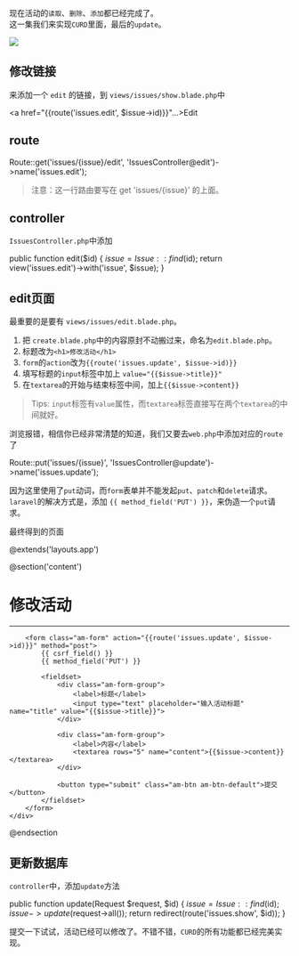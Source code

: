 现在活动的`读取`、`删除`、`添加`都已经完成了。  
这一集我们来实现`CURD`里面，最后的`update`。

![](https://images.itfun.tv/photo/2017/e7afa29a949a24b3825a5ad6ca854d10.jpg-large)

修改链接
----

来添加一个 `edit` 的链接，到 `views/issues/show.blade.php`中

<a href="{{route('issues.edit', $issue->id)}}"...>Edit</a>

route
-----

Route::get('issues/{issue}/edit', 'IssuesController@edit')->name('issues.edit');

> 注意：这一行路由要写在 get 'issues/{issue}' 的上面。

controller
----------

`IssuesController.php`中添加

public function edit($id)
{
    $issue = Issue::find($id);
    return view('issues.edit')->with('issue', $issue);
}

edit页面
------

最重要的是要有 `views/issues/edit.blade.php`。

1.  把 `create.blade.php`中的内容原封不动搬过来，命名为`edit.blade.php`。
2.  标题改为`<h1>修改活动</h1>`
3.  `form`的`action`改为`{{route('issues.update', $issue->id)}}`
4.  填写标题的`input`标签中加上 `value="{{$issue->title}}"`
5.  在`textarea`的开始与结束标签中间，加上`{{$issue->content}}`

> Tips: `input`标签有`value`属性，而`textarea`标签直接写在两个`textarea`的中间就好。

浏览报错，相信你已经非常清楚的知道，我们又要去`web.php`中添加对应的`route`了

Route::put('issues/{issue}', 'IssuesController@update')->name('issues.update');

因为这里使用了`put`动词，而`form`表单并不能发起`put`、`patch`和`delete`请求。  
`laravel`的解决方式是，添加 `{{ method_field('PUT') }}`，来伪造一个`put`请求。

最终得到的页面

@extends('layouts.app')

@section('content')
    <div class="am-container">
        <div class="header">
            <div class="am-g">
                <h1>修改活动</h1>
            </div>
            <hr>
        </div>

        <form class="am-form" action="{{route('issues.update', $issue->id)}}" method="post">
            {{ csrf_field() }}
            {{ method_field('PUT') }}

            <fieldset>
                <div class="am-form-group">
                    <label>标题</label>
                    <input type="text" placeholder="输入活动标题" name="title" value="{{$issue->title}}">
                </div>

                <div class="am-form-group">
                    <label>内容</label>
                    <textarea rows="5" name="content">{{$issue->content}}</textarea>
                </div>

                <button type="submit" class="am-btn am-btn-default">提交</button>
            </fieldset>
        </form>
    </div>
@endsection

更新数据库
-----

`controller`中，添加`update`方法

public function update(Request $request, $id)
{
    $issue = Issue::find($id);
    $issue->update($request->all());
    return redirect(route('issues.show', $id));
}

提交一下试试，活动已经可以修改了。不错不错，`CURD`的所有功能都已经完美实现。